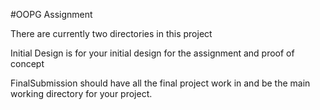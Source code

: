 #OOPG Assignment

There are currently two directories in this project

Initial Design is for your initial design for the assignment and proof of concept

FinalSubmission should have all the final project work in and be the main working directory for your project.
